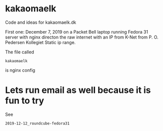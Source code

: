 # kakaomaelk
Code and ideas for kakaomaelk.dk

First one: December 7, 2019 on a Packet Bell laptop running Fedora 31 server with nginx directon the raw internet with an IP from K-Net from P. O. Pedersen Kollegiet Static ip range.

The file called

    kakaomaelk

is nginx config

# Lets run email as well because it is fun to try

See

    2019-12-12_roundcube-fedora31

